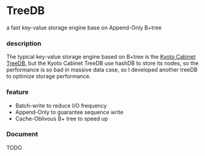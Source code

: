 TreeDB
======

a fast key-value storage engine base on Append-Only B+tree

### description
The typical key-value storage engine based on B+tree is the [Kyoto Cabinet TreeDB](http://fallabs.com/kyotocabinet/), but the Kyoto Cabinet TreeDB use hashDB to store its nodes, so the performance is so bad in massive data case, so I developed another treeDB to optimize storage performance.



### feature
 - Batch-write to reduce I/O frequency
 - Append-Only to guarantee sequence write
 - Cache-Oblivous B+ tree to speed up

### Document
TODO
